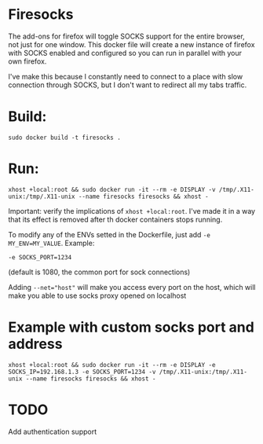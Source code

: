 # Firesocks

The add-ons for firefox will toggle SOCKS support for the entire browser, not just for one window. This docker file will create a new instance of firefox with SOCKS enabled and configured so you can run in parallel with your own firefox.

I've make this because I constantly need to connect to a place with slow connection through SOCKS, but I don't want to redirect all my tabs traffic.

# Build:

`sudo docker build -t firesocks .`

# Run:

`xhost +local:root && sudo docker run -it --rm -e DISPLAY -v /tmp/.X11-unix:/tmp/.X11-unix --name firesocks firesocks && xhost -`

Important: verify the implications of `xhost +local:root`. I've made it in a way that its effect is removed after th docker containers stops running. 

To modify any of the ENVs setted in the Dockerfile, just add `-e MY_ENV=MY_VALUE`. Example:

`-e SOCKS_PORT=1234`

(default is 1080, the common port for sock connections)

Adding `--net="host"` will make you access every port on the host, which will make you able to use socks proxy opened on localhost

# Example with custom socks port and address

`xhost +local:root && sudo docker run -it --rm -e DISPLAY -e SOCKS_IP=192.168.1.3 -e SOCKS_PORT=1234 -v /tmp/.X11-unix:/tmp/.X11-unix --name firesocks firesocks && xhost -`

# TODO

Add authentication support
